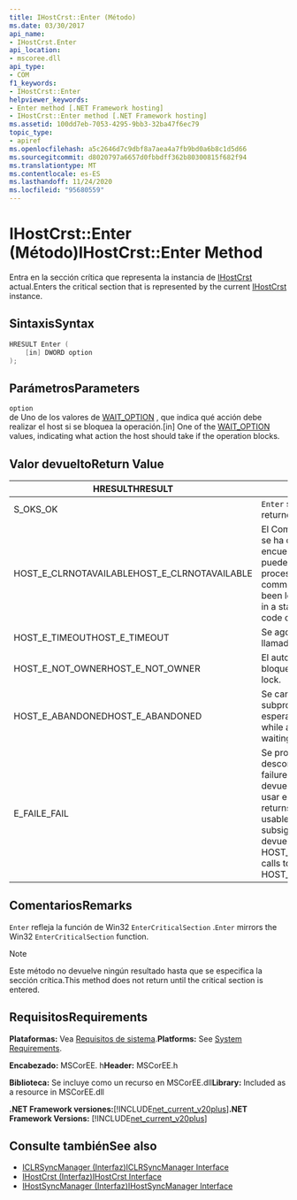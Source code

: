 ```yaml
---
title: IHostCrst::Enter (Método)
ms.date: 03/30/2017
api_name:
- IHostCrst.Enter
api_location:
- mscoree.dll
api_type:
- COM
f1_keywords:
- IHostCrst::Enter
helpviewer_keywords:
- Enter method [.NET Framework hosting]
- IHostCrst::Enter method [.NET Framework hosting]
ms.assetid: 100dd7eb-7053-4295-9bb3-32ba47f6ec79
topic_type:
- apiref
ms.openlocfilehash: a5c2646d7c9dbf8a7aea4a7fb9bd0a6b8c1d5d66
ms.sourcegitcommit: d8020797a6657d0fbbdff362b80300815f682f94
ms.translationtype: MT
ms.contentlocale: es-ES
ms.lasthandoff: 11/24/2020
ms.locfileid: "95680559"
---
```

# <a name="ihostcrstenter-method"></a><span data-ttu-id="9f66a-102">IHostCrst::Enter (Método)</span><span class="sxs-lookup"><span data-stu-id="9f66a-102">IHostCrst::Enter Method</span></span>

<span data-ttu-id="9f66a-103">Entra en la sección crítica que representa la instancia de [IHostCrst](ihostcrst-interface.md) actual.</span><span class="sxs-lookup"><span data-stu-id="9f66a-103">Enters the critical section that is represented by the current [IHostCrst](ihostcrst-interface.md) instance.</span></span>  
  
## <a name="syntax"></a><span data-ttu-id="9f66a-104">Sintaxis</span><span class="sxs-lookup"><span data-stu-id="9f66a-104">Syntax</span></span>  
  
```cpp  
HRESULT Enter (  
    [in] DWORD option  
);  
```  
  
## <a name="parameters"></a><span data-ttu-id="9f66a-105">Parámetros</span><span class="sxs-lookup"><span data-stu-id="9f66a-105">Parameters</span></span>  

 `option`  
 <span data-ttu-id="9f66a-106">de Uno de los valores de [WAIT_OPTION](wait-option-enumeration.md) , que indica qué acción debe realizar el host si se bloquea la operación.</span><span class="sxs-lookup"><span data-stu-id="9f66a-106">[in] One of the [WAIT_OPTION](wait-option-enumeration.md) values, indicating what action the host should take if the operation blocks.</span></span>  
  
## <a name="return-value"></a><span data-ttu-id="9f66a-107">Valor devuelto</span><span class="sxs-lookup"><span data-stu-id="9f66a-107">Return Value</span></span>  
  
|<span data-ttu-id="9f66a-108">HRESULT</span><span class="sxs-lookup"><span data-stu-id="9f66a-108">HRESULT</span></span>|<span data-ttu-id="9f66a-109">Descripción</span><span class="sxs-lookup"><span data-stu-id="9f66a-109">Description</span></span>|  
|-------------|-----------------|  
|<span data-ttu-id="9f66a-110">S_OK</span><span class="sxs-lookup"><span data-stu-id="9f66a-110">S_OK</span></span>|<span data-ttu-id="9f66a-111">`Enter` se devolvió correctamente.</span><span class="sxs-lookup"><span data-stu-id="9f66a-111">`Enter` returned successfully.</span></span>|  
|<span data-ttu-id="9f66a-112">HOST_E_CLRNOTAVAILABLE</span><span class="sxs-lookup"><span data-stu-id="9f66a-112">HOST_E_CLRNOTAVAILABLE</span></span>|<span data-ttu-id="9f66a-113">El Common Language Runtime (CLR) no se ha cargado en un proceso o el CLR se encuentra en un estado en el que no puede ejecutar código administrado ni procesar la llamada correctamente.</span><span class="sxs-lookup"><span data-stu-id="9f66a-113">The common language runtime (CLR) has not been loaded into a process, or the CLR is in a state in which it cannot run managed code or process the call successfully.</span></span>|  
|<span data-ttu-id="9f66a-114">HOST_E_TIMEOUT</span><span class="sxs-lookup"><span data-stu-id="9f66a-114">HOST_E_TIMEOUT</span></span>|<span data-ttu-id="9f66a-115">Se agotó el tiempo de espera de la llamada.</span><span class="sxs-lookup"><span data-stu-id="9f66a-115">The call timed out.</span></span>|  
|<span data-ttu-id="9f66a-116">HOST_E_NOT_OWNER</span><span class="sxs-lookup"><span data-stu-id="9f66a-116">HOST_E_NOT_OWNER</span></span>|<span data-ttu-id="9f66a-117">El autor de la llamada no posee el bloqueo.</span><span class="sxs-lookup"><span data-stu-id="9f66a-117">The caller does not own the lock.</span></span>|  
|<span data-ttu-id="9f66a-118">HOST_E_ABANDONED</span><span class="sxs-lookup"><span data-stu-id="9f66a-118">HOST_E_ABANDONED</span></span>|<span data-ttu-id="9f66a-119">Se canceló un evento mientras un subproceso o fibra bloqueados estaba esperando en él.</span><span class="sxs-lookup"><span data-stu-id="9f66a-119">An event was canceled while a blocked thread or fiber was waiting on it.</span></span>|  
|<span data-ttu-id="9f66a-120">E_FAIL</span><span class="sxs-lookup"><span data-stu-id="9f66a-120">E_FAIL</span></span>|<span data-ttu-id="9f66a-121">Se produjo un error grave desconocido.</span><span class="sxs-lookup"><span data-stu-id="9f66a-121">An unknown catastrophic failure occurred.</span></span> <span data-ttu-id="9f66a-122">Cuando un método devuelve E_FAIL, CLR ya no se puede usar en el proceso.</span><span class="sxs-lookup"><span data-stu-id="9f66a-122">When a method returns E_FAIL, the CLR is no longer usable within the process.</span></span> <span data-ttu-id="9f66a-123">Las llamadas subsiguientes a métodos de hospedaje devuelven HOST_E_CLRNOTAVAILABLE.</span><span class="sxs-lookup"><span data-stu-id="9f66a-123">Subsequent calls to hosting methods return HOST_E_CLRNOTAVAILABLE.</span></span>|  
  
## <a name="remarks"></a><span data-ttu-id="9f66a-124">Comentarios</span><span class="sxs-lookup"><span data-stu-id="9f66a-124">Remarks</span></span>  

 <span data-ttu-id="9f66a-125">`Enter` refleja la función de Win32 `EnterCriticalSection` .</span><span class="sxs-lookup"><span data-stu-id="9f66a-125">`Enter` mirrors the Win32 `EnterCriticalSection` function.</span></span>  
  
> [!NOTE]
> <span data-ttu-id="9f66a-126">Este método no devuelve ningún resultado hasta que se especifica la sección crítica.</span><span class="sxs-lookup"><span data-stu-id="9f66a-126">This method does not return until the critical section is entered.</span></span>  
  
## <a name="requirements"></a><span data-ttu-id="9f66a-127">Requisitos</span><span class="sxs-lookup"><span data-stu-id="9f66a-127">Requirements</span></span>  

 <span data-ttu-id="9f66a-128">**Plataformas:** Vea [Requisitos de sistema](../../get-started/system-requirements.md).</span><span class="sxs-lookup"><span data-stu-id="9f66a-128">**Platforms:** See [System Requirements](../../get-started/system-requirements.md).</span></span>  
  
 <span data-ttu-id="9f66a-129">**Encabezado:** MSCorEE. h</span><span class="sxs-lookup"><span data-stu-id="9f66a-129">**Header:** MSCorEE.h</span></span>  
  
 <span data-ttu-id="9f66a-130">**Biblioteca:** Se incluye como un recurso en MSCorEE.dll</span><span class="sxs-lookup"><span data-stu-id="9f66a-130">**Library:** Included as a resource in MSCorEE.dll</span></span>  
  
 <span data-ttu-id="9f66a-131">**.NET Framework versiones:**[!INCLUDE[net_current_v20plus](../../../../includes/net-current-v20plus-md.md)]</span><span class="sxs-lookup"><span data-stu-id="9f66a-131">**.NET Framework Versions:** [!INCLUDE[net_current_v20plus](../../../../includes/net-current-v20plus-md.md)]</span></span>  
  
## <a name="see-also"></a><span data-ttu-id="9f66a-132">Consulte también</span><span class="sxs-lookup"><span data-stu-id="9f66a-132">See also</span></span>

- [<span data-ttu-id="9f66a-133">ICLRSyncManager (Interfaz)</span><span class="sxs-lookup"><span data-stu-id="9f66a-133">ICLRSyncManager Interface</span></span>](iclrsyncmanager-interface.md)
- [<span data-ttu-id="9f66a-134">IHostCrst (Interfaz)</span><span class="sxs-lookup"><span data-stu-id="9f66a-134">IHostCrst Interface</span></span>](ihostcrst-interface.md)
- [<span data-ttu-id="9f66a-135">IHostSyncManager (Interfaz)</span><span class="sxs-lookup"><span data-stu-id="9f66a-135">IHostSyncManager Interface</span></span>](ihostsyncmanager-interface.md)
